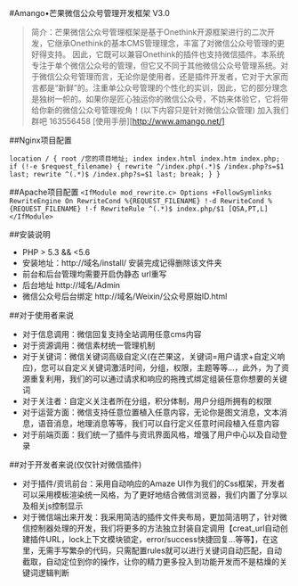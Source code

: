 #Amango•芒果微信公众号管理开发框架 V3.0

>简介：芒果微信公众号管理框架是基于Onethink开源框架进行的二次开发，它继承Onethink的基本CMS管理理念，丰富了对微信公众号管理的更好得支持。
因此，它既可以兼容Onethink的插件也支持微信插件。本系统专注于单个微信公众号的管理，但它又不同于其他微信公众号管理系统。对于微信公众号管理而言，无论你是使用者，还是插件开发者，它对于大家而言都是“新鲜”的。注重单公众号管理的个性化的实训，因此，它的部分理念是独树一帜的。如果你是匠心独运你的微信公众号，不妨来体验它，它将带给你新的微信公众号管理视角！(以下内容只是针对微信公众管理)
加入我们群吧 163556458
[使用手册][http://www.amango.net/]

##Nginx项目配置

`location / {
 root /您的项目地址;
 index index.html index.htm index.php;
 if (!-e $request_filename) {
 rewrite ^/index.php(.*)$ /index.php?s=$1 last;
 rewrite ^(.*)$ /index.php?s=$1 last;
 break;
 }
}`

##Apache项目配置
`<IfModule mod_rewrite.c>
  Options +FollowSymlinks
  RewriteEngine On
  RewriteCond %{REQUEST_FILENAME} !-d
  RewriteCond %{REQUEST_FILENAME} !-f
  RewriteRule ^(.*)$ index.php/$1 [QSA,PT,L]
</IfModule>`

##安装说明
* PHP > 5.3 && <5.6
* 安装地址：http://域名/install/ 安装完成记得删除该文件夹
* 前台和后台管理均需要开启伪静态 url重写
* 后台地址 http://域名/Admin
* 微信公众号后台绑定 http://域名/Weixin/公众号原始ID.html

##对于使用者来说
* 对于信息调用：微信回复支持全站调用任意cms内容
* 对于资源调用：微信素材统一管理机制
* 对于关键词：微信关键词高级自定义(在芒果这，关键词=用户请求+自定义响应)，您可以自定义关键词激活时间，分组，权限，主题等等...，此外，为了资源重复利用，我们的可以通过请求和响应的拖拽式绑定组装任意你想要的关键词
* 对于关注者：自定义关注者所在分组，积分体制，用户分组所拥有的权限
* 对于运营方面：微信支持任意位置植入任意内容，无论你是图文消息，文本消息，语音消息，地理消息等等，我们可以自行定义任意时间段植入任意内容
* 对于前端页面：我们统一了插件与资讯界面风格，增强了用户中心以及自动登录

##对于开发者来说(仅仅针对微信插件)
* 对于插件/资讯前台：采用自动响应的Amaze UI作为我们的Css框架，开发者可以采用模板渲染统一风格，为了更好地结合微信浏览器，我们内置了分享以及相关js控制显示
* 对于微信端出来开发：我采用简洁的插件文件夹布局，更加简洁明了，针对微信控制器处理的开发，我们将更多的方法独立封装自定调用【creat_url自动创建插件URL，lock上下文模块锁定，error/success快捷回复...等等】，在这里，无需手写繁杂的代码，只需配置rules就可以进行关键词自动匹配，自动截取，自动定位到你的操作，让你的精力更多投入到功能开发而不是枯燥的关键词逻辑判断
